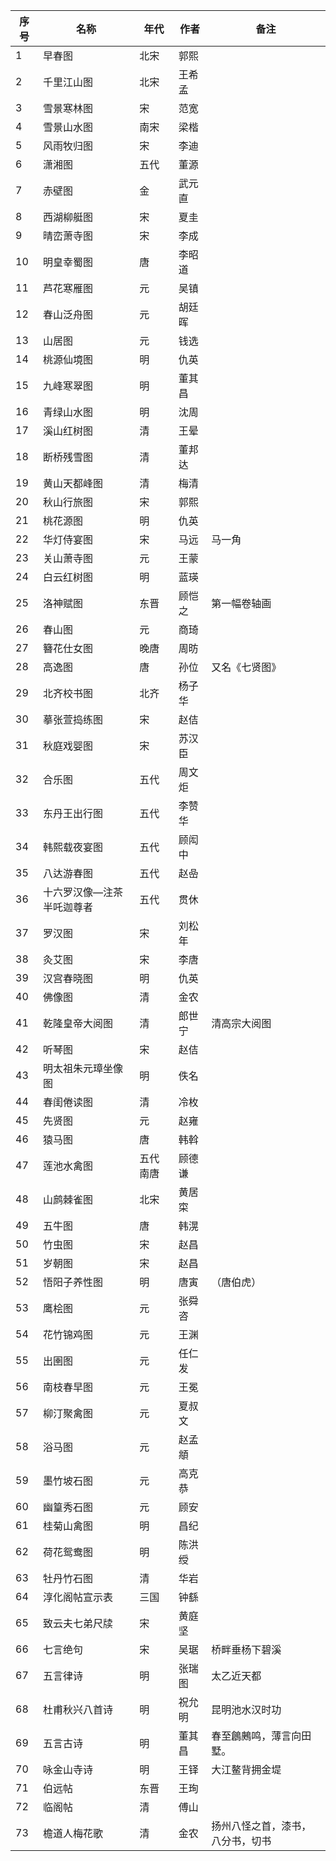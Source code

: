 | **序号** | **名称**                  | **年代** | **作者** | **备注**                         |
|----------|---------------------------|----------|----------|----------------------------------|
| 1        | 早春图                    | 北宋     | 郭熙     |                                  |
| 2        | 千里江山图                | 北宋     | 王希孟   |                                  |
| 3        | 雪景寒林图                | 宋       | 范宽     |                                  |
| 4        | 雪景山水图                | 南宋     | 梁楷     |                                  |
| 5        | 风雨牧归图                | 宋       | 李迪     |                                  |
| 6        | 潇湘图                    | 五代     | 董源     |                                  |
| 7        | 赤壁图                    | 金       | 武元直   |                                  |
| 8        | 西湖柳艇图                | 宋       | 夏圭     |                                  |
| 9        | 晴峦萧寺图                | 宋       | 李成     |                                  |
| 10       | 明皇幸蜀图                | 唐       | 李昭道   |                                  |
| 11       | 芦花寒雁图                | 元       | 吴镇     |                                  |
| 12       | 春山泛舟图                | 元       | 胡廷晖   |                                  |
| 13       | 山居图                    | 元       | 钱选     |                                  |
| 14       | 桃源仙境图                | 明       | 仇英     |                                  |
| 15       | 九峰寒翠图                | 明       | 董其昌   |                                  |
| 16       | 青绿山水图                | 明       | 沈周     |                                  |
| 17       | 溪山红树图                | 清       | 王晕     |                                  |
| 18       | 断桥残雪图                | 清       | 董邦达   |                                  |
| 19       | 黄山天都峰图              | 清       | 梅清     |                                  |
| 20       | 秋山行旅图                | 宋       | 郭熙     |                                  |
| 21       | 桃花源图                  | 明       | 仇英     |                                  |
| 22       | 华灯侍宴图                | 宋       | 马远     | 马一角                           |
| 23       | 关山萧寺图                | 元       | 王蒙     |                                  |
| 24       | 白云红树图                | 明       | 蓝瑛     |                                  |
| 25       | 洛神赋图                  | 东晋     | 顾恺之   | 第一幅卷轴画                     |
| 26       | 春山图                    | 元       | 商琦     |                                  |
| 27       | 簪花仕女图                | 晚唐     | 周昉     |                                  |
| 28       | 高逸图                    | 唐       | 孙位     | 又名《七贤图》                   |
| 29       | 北齐校书图                | 北齐     | 杨子华   |                                  |
| 30       | 摹张萱捣练图              | 宋       | 赵佶     |                                  |
| 31       | 秋庭戏婴图                | 宋       | 苏汉臣   |                                  |
| 32       | 合乐图                    | 五代     | 周文炬   |                                  |
| 33       | 东丹王出行图              | 五代     | 李赞华   |                                  |
| 34       | 韩熙载夜宴图              | 五代     | 顾闳中   |                                  |
| 35       | 八达游春图                | 五代     | 赵喦     |                                  |
| 36       | 十六罗汉像—注茶半吒迦尊者 | 五代     | 贯休     |                                  |
| 37       | 罗汉图                    | 宋       | 刘松年   |                                  |
| 38       | 灸艾图                    | 宋       | 李唐     |                                  |
| 39       | 汉宫春晓图                | 明       | 仇英     |                                  |
| 40       | 佛像图                    | 清       | 金农     |                                  |
| 41       | 乾隆皇帝大阅图            | 清       | 郎世宁   | 清高宗大阅图                     |
| 42       | 听琴图                    | 宋       | 赵佶     |                                  |
| 43       | 明太祖朱元璋坐像图        | 明       | 佚名     |                                  |
| 44       | 春闺倦读图                | 清       | 冷枚     |                                  |
| 45       | 先贤图                    | 元       | 赵雍     |                                  |
| 46       | 猿马图                    | 唐       | 韩斡     |                                  |
| 47       | 莲池水禽图                | 五代南唐 | 顾德谦   |                                  |
| 48       | 山鹧棘雀图                | 北宋     | 黄居寀   |                                  |
| 49       | 五牛图                    | 唐       | 韩滉     |                                  |
| 50       | 竹虫图                    | 宋       | 赵昌     |                                  |
| 51       | 岁朝图                    | 宋       | 赵昌     |                                  |
| 52       | 悟阳子养性图              | 明       | 唐寅     | （唐伯虎）                       |
| 53       | 鹰桧图                    | 元       | 张舜咨   |                                  |
| 54       | 花竹锦鸡图                | 元       | 王渊     |                                  |
| 55       | 出圉图                    | 元       | 任仁发   |                                  |
| 56       | 南枝春早图                | 元       | 王冕     |                                  |
| 57       | 柳汀聚禽图                | 元       | 夏叔文   |                                  |
| 58       | 浴马图                    | 元       | 赵孟頫   |                                  |
| 59       | 墨竹坡石图                | 元       | 高克恭   |                                  |
| 60       | 幽篁秀石图                | 元       | 顾安     |                                  |
| 61       | 桂菊山禽图                | 明       | 昌纪     |                                  |
| 62       | 荷花鸳鸯图                | 明       | 陈洪绶   |                                  |
| 63       | 牡丹竹石图                | 清       | 华岩     |                                  |
| 64       | 淳化阁帖宣示表            | 三国     | 钟繇     |                                  |
| 65       | 致云夫七弟尺牍            | 宋       | 黄庭坚   |                                  |
| 66       | 七言绝句                  | 宋       | 吴琚     | 桥畔垂杨下碧溪                   |
| 67       | 五言律诗                  | 明       | 张瑞图   | 太乙近天都                       |
| 68       | 杜甫秋兴八首诗            | 明       | 祝允明   | 昆明池水汉时功                   |
| 69       | 五言古诗                  | 明       | 董其昌   | 春至鶬鶊鸣，薄言向田墅。         |
| 70       | 咏金山寺诗                | 明       | 王铎     | 大江鳌背拥金堤                   |
| 71       | 伯远帖                    | 东晋     | 王珣     |                                  |
| 72       | 临阁帖                    | 清       | 傅山     |                                  |
| 73       | 檐道人梅花歌              | 清       | 金农     | 扬州八怪之首，漆书，八分书，切书 |
